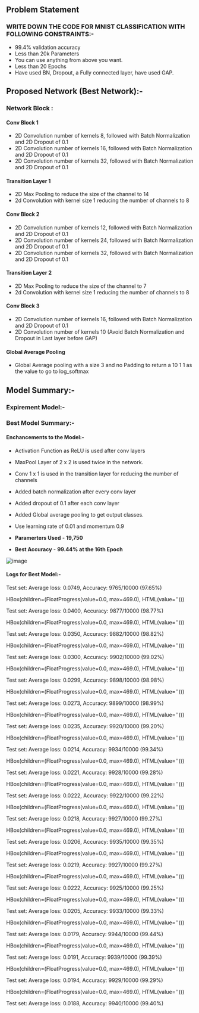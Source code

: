 ## Problem Statement

### WRITE DOWN THE CODE FOR MNIST CLASSIFICATION WITH FOLLOWING CONSTRAINTS:-
* 99.4% validation accuracy
* Less than 20k Parameters
* You can use anything from above you want. 
* Less than 20 Epochs
* Have used BN, Dropout, a Fully connected layer, have used GAP. 

## Proposed Network (Best Network):-

### Network Block :

#### Conv Block 1
* 2D Convolution number of kernels 8, followed with Batch Normalization and 2D Dropout of 0.1
* 2D Convolution number of kernels 16, followed with Batch Normalization and 2D Dropout of 0.1
* 2D Convolution number of kernels 32, followed with Batch Normalization and 2D Dropout of 0.1

#### Transition Layer 1
* 2D Max Pooling to reduce the size of the channel to 14
* 2d Convolution with kernel size 1 reducing the number of channels to 8

#### Conv Block 2
* 2D Convolution number of kernels 12, followed with Batch Normalization and 2D Dropout of 0.1
* 2D Convolution number of kernels 24, followed with Batch Normalization and 2D Dropout of 0.1
* 2D Convolution number of kernels 32, followed with Batch Normalization and 2D Dropout of 0.1

#### Transition Layer 2
* 2D Max Pooling to reduce the size of the channel to 7
* 2d Convolution with kernel size 1 reducing the number of channels to 8

#### Conv Block 3
* 2D Convolution number of kernels 16, followed with Batch Normalization and 2D Dropout of 0.1
* 2D Convolution number of kernels 10 (Avoid Batch Normalization and Dropout in Last layer before GAP)

#### Global Average Pooling
* Global Average pooling with a size 3 and no Padding to return a 10 1 1 as the value to go to log_softmax

## Model Summary:-

### Expirement Model:-

### Best Model Summary:-

#### Enchancements to the Model:-

* Activation Function as ReLU is used after conv layers
* MaxPool Layer of 2 x 2 is used twice in the network.
* Conv 1 x 1 is used in the transition layer for reducing the number of channels
* Added batch normalization after every conv layer
* Added dropout of 0.1 after each conv layer
* Added Global average pooling to get output classes.
* Use learning rate of 0.01 and momentum 0.9

* **Paramerters Used** - **19,750** 
* **Best Accuracy** - **99.44% at the 16th Epoch**

![image](https://user-images.githubusercontent.com/51078583/119997847-c9479c80-bfed-11eb-9028-a3edd9892116.png)

#### Logs for Best Model:-

Test set: Average loss: 0.0749, Accuracy: 9765/10000 (97.65%)

HBox(children=(FloatProgress(value=0.0, max=469.0), HTML(value='')))

Test set: Average loss: 0.0400, Accuracy: 9877/10000 (98.77%)

HBox(children=(FloatProgress(value=0.0, max=469.0), HTML(value='')))

Test set: Average loss: 0.0350, Accuracy: 9882/10000 (98.82%)

HBox(children=(FloatProgress(value=0.0, max=469.0), HTML(value='')))

Test set: Average loss: 0.0300, Accuracy: 9902/10000 (99.02%)

HBox(children=(FloatProgress(value=0.0, max=469.0), HTML(value='')))

Test set: Average loss: 0.0299, Accuracy: 9898/10000 (98.98%)

HBox(children=(FloatProgress(value=0.0, max=469.0), HTML(value='')))

Test set: Average loss: 0.0273, Accuracy: 9899/10000 (98.99%)

HBox(children=(FloatProgress(value=0.0, max=469.0), HTML(value='')))

Test set: Average loss: 0.0235, Accuracy: 9920/10000 (99.20%)

HBox(children=(FloatProgress(value=0.0, max=469.0), HTML(value='')))

Test set: Average loss: 0.0214, Accuracy: 9934/10000 (99.34%)

HBox(children=(FloatProgress(value=0.0, max=469.0), HTML(value='')))

Test set: Average loss: 0.0221, Accuracy: 9928/10000 (99.28%)

HBox(children=(FloatProgress(value=0.0, max=469.0), HTML(value='')))

Test set: Average loss: 0.0222, Accuracy: 9922/10000 (99.22%)

HBox(children=(FloatProgress(value=0.0, max=469.0), HTML(value='')))

Test set: Average loss: 0.0218, Accuracy: 9927/10000 (99.27%)

HBox(children=(FloatProgress(value=0.0, max=469.0), HTML(value='')))

Test set: Average loss: 0.0206, Accuracy: 9935/10000 (99.35%)

HBox(children=(FloatProgress(value=0.0, max=469.0), HTML(value='')))

Test set: Average loss: 0.0219, Accuracy: 9927/10000 (99.27%)

HBox(children=(FloatProgress(value=0.0, max=469.0), HTML(value='')))

Test set: Average loss: 0.0222, Accuracy: 9925/10000 (99.25%)

HBox(children=(FloatProgress(value=0.0, max=469.0), HTML(value='')))

Test set: Average loss: 0.0205, Accuracy: 9933/10000 (99.33%)

HBox(children=(FloatProgress(value=0.0, max=469.0), HTML(value='')))

Test set: Average loss: 0.0179, Accuracy: 9944/10000 (99.44%)

HBox(children=(FloatProgress(value=0.0, max=469.0), HTML(value='')))

Test set: Average loss: 0.0191, Accuracy: 9939/10000 (99.39%)

HBox(children=(FloatProgress(value=0.0, max=469.0), HTML(value='')))

Test set: Average loss: 0.0194, Accuracy: 9929/10000 (99.29%)

HBox(children=(FloatProgress(value=0.0, max=469.0), HTML(value='')))

Test set: Average loss: 0.0188, Accuracy: 9940/10000 (99.40%)


